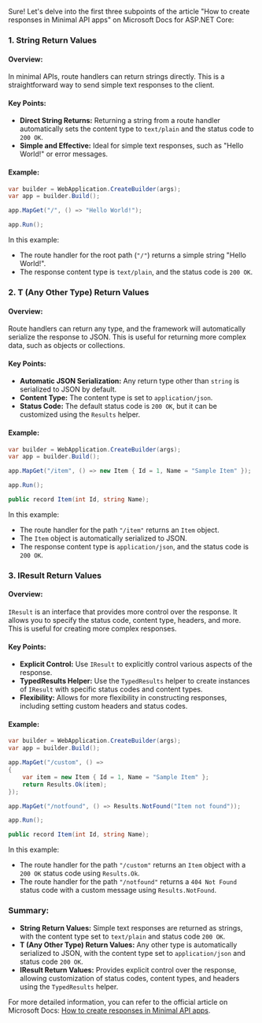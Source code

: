Sure! Let's delve into the first three subpoints of the article "How to create responses in Minimal API apps" on Microsoft Docs for ASP.NET Core:

### 1. String Return Values

#### Overview:
In minimal APIs, route handlers can return strings directly. This is a straightforward way to send simple text responses to the client.

#### Key Points:
- **Direct String Returns:** Returning a string from a route handler automatically sets the content type to `text/plain` and the status code to `200 OK`.
- **Simple and Effective:** Ideal for simple text responses, such as "Hello World!" or error messages.

#### Example:
```csharp name=Program.cs
var builder = WebApplication.CreateBuilder(args);
var app = builder.Build();

app.MapGet("/", () => "Hello World!");

app.Run();
```

In this example:
- The route handler for the root path (`"/"`) returns a simple string "Hello World!".
- The response content type is `text/plain`, and the status code is `200 OK`.

### 2. T (Any Other Type) Return Values

#### Overview:
Route handlers can return any type, and the framework will automatically serialize the response to JSON. This is useful for returning more complex data, such as objects or collections.

#### Key Points:
- **Automatic JSON Serialization:** Any return type other than `string` is serialized to JSON by default.
- **Content Type:** The content type is set to `application/json`.
- **Status Code:** The default status code is `200 OK`, but it can be customized using the `Results` helper.

#### Example:
```csharp name=Program.cs
var builder = WebApplication.CreateBuilder(args);
var app = builder.Build();

app.MapGet("/item", () => new Item { Id = 1, Name = "Sample Item" });

app.Run();

public record Item(int Id, string Name);
```

In this example:
- The route handler for the path `"/item"` returns an `Item` object.
- The `Item` object is automatically serialized to JSON.
- The response content type is `application/json`, and the status code is `200 OK`.

### 3. IResult Return Values

#### Overview:
`IResult` is an interface that provides more control over the response. It allows you to specify the status code, content type, headers, and more. This is useful for creating more complex responses.

#### Key Points:
- **Explicit Control:** Use `IResult` to explicitly control various aspects of the response.
- **TypedResults Helper:** Use the `TypedResults` helper to create instances of `IResult` with specific status codes and content types.
- **Flexibility:** Allows for more flexibility in constructing responses, including setting custom headers and status codes.

#### Example:
```csharp name=Program.cs
var builder = WebApplication.CreateBuilder(args);
var app = builder.Build();

app.MapGet("/custom", () =>
{
    var item = new Item { Id = 1, Name = "Sample Item" };
    return Results.Ok(item);
});

app.MapGet("/notfound", () => Results.NotFound("Item not found"));

app.Run();

public record Item(int Id, string Name);
```

In this example:
- The route handler for the path `"/custom"` returns an `Item` object with a `200 OK` status code using `Results.Ok`.
- The route handler for the path `"/notfound"` returns a `404 Not Found` status code with a custom message using `Results.NotFound`.

### Summary:

- **String Return Values:** Simple text responses are returned as strings, with the content type set to `text/plain` and status code `200 OK`.
- **T (Any Other Type) Return Values:** Any other type is automatically serialized to JSON, with the content type set to `application/json` and status code `200 OK`.
- **IResult Return Values:** Provides explicit control over the response, allowing customization of status codes, content types, and headers using the `TypedResults` helper.

For more detailed information, you can refer to the official article on Microsoft Docs: [How to create responses in Minimal API apps](https://docs.microsoft.com/en-us/aspnet/core/fundamentals/minimal-apis/responses).